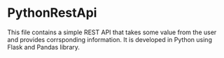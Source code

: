 # PythonRestApi

This file contains a simple REST API that takes some value from the user and provides corrsponding information.
It is developed in Python using Flask and Pandas library.

